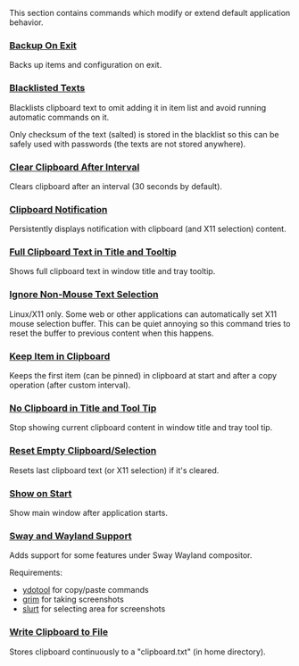 This section contains commands which modify or extend default application behavior.

### [Backup On Exit](backup-on-exit.ini)

Backs up items and configuration on exit.

### [Blacklisted Texts](blacklisted_texts.ini)

Blacklists clipboard text to omit adding it in item list and avoid running
automatic commands on it.

Only checksum of the text (salted) is stored in the blacklist so this can be
safely used with passwords (the texts are not stored anywhere).

### [Clear Clipboard After Interval](clear-clipboard-after-interval.ini)

Clears clipboard after an interval (30 seconds by default).

### [Clipboard Notification](clipboard-notification.ini)

Persistently displays notification with clipboard (and X11 selection) content.

### [Full Clipboard Text in Title and Tooltip](full-clipboard-in-title.ini)

Shows full clipboard text in window title and tray tooltip.

### [Ignore Non-Mouse Text Selection](ignore-non-mouse-text-selection.ini)

Linux/X11 only. Some web or other applications can automatically set X11 mouse
selection buffer. This can be quiet annoying so this command tries to reset the
buffer to previous content when this happens.

### [Keep Item in Clipboard](keep-item-in-clipboard.ini)

Keeps the first item (can be pinned) in clipboard at start and after a copy
operation (after custom interval).

### [No Clipboard in Title and Tool Tip](no-clipboard-in-title-and-tooltip.ini)

Stop showing current clipboard content in window title and tray tool tip.

### [Reset Empty Clipboard/Selection](reset-empty-clipboard.ini)

Resets last clipboard text (or X11 selection) if it's cleared.

### [Show on Start](show-on-start.ini)

Show main window after application starts.

### [Sway and Wayland Support](sway-support.ini)

Adds support for some features under Sway Wayland compositor.

Requirements:

- [ydotool](https://github.com/ReimuNotMoe/ydotool) for copy/paste commands
- [grim](https://github.com/emersion/grim) for taking screenshots
- [slurt](https://github.com/emersion/slurp) for selecting area for screenshots

### [Write Clipboard to File](write-clipboard-to-file.ini)

Stores clipboard continuously to a "clipboard.txt" (in home directory).
